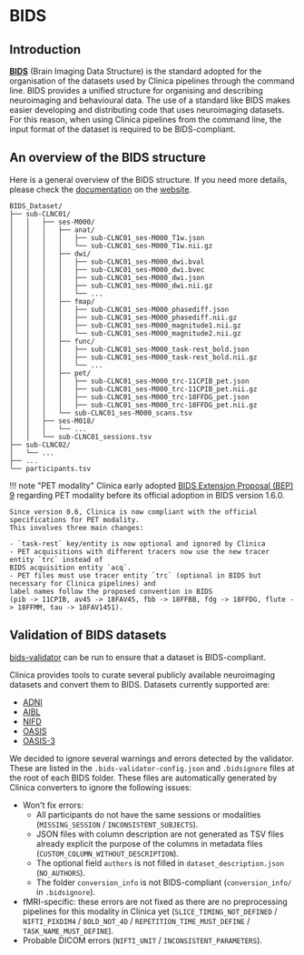 <!-- markdownlint-disable MD007 -->
# BIDS

## Introduction

[**BIDS**](http://bids.neuroimaging.io/) (Brain Imaging Data Structure) is the standard adopted for the organisation
 of the datasets used by Clinica pipelines through the command line.
 BIDS provides a unified structure for organising and describing neuroimaging and behavioural data.
 The use of a standard like BIDS makes easier developing and distributing code that uses neuroimaging datasets.
 For this reason, when using Clinica pipelines from the command line, the input format of the dataset is required to be BIDS-compliant.

## An overview of the BIDS structure

Here is a general overview of the BIDS structure.
If you need more details, please check the [documentation](https://bids-specification.readthedocs.io/en/latest/) on the [website](http://bids.neuroimaging.io/).

```Text
BIDS_Dataset/
├── sub-CLNC01/
│   │   ├── ses-M000/
│   │   │   ├── anat/
│   │   │   │   ├── sub-CLNC01_ses-M000_T1w.json
│   │   │   │   └── sub-CLNC01_ses-M000_T1w.nii.gz
│   │   │   ├── dwi/
│   │   │   │   ├── sub-CLNC01_ses-M000_dwi.bval
│   │   │   │   ├── sub-CLNC01_ses-M000_dwi.bvec
│   │   │   │   ├── sub-CLNC01_ses-M000_dwi.json
│   │   │   │   ├── sub-CLNC01_ses-M000_dwi.nii.gz
│   │   │   │   └── ...
│   │   │   ├── fmap/
│   │   │   │   ├── sub-CLNC01_ses-M000_phasediff.json
│   │   │   │   ├── sub-CLNC01_ses-M000_phasediff.nii.gz
│   │   │   │   ├── sub-CLNC01_ses-M000_magnitude1.nii.gz
│   │   │   │   └── sub-CLNC01_ses-M000_magnitude2.nii.gz
│   │   │   ├── func/
│   │   │   │   ├── sub-CLNC01_ses-M000_task­-rest_bold.json
│   │   │   │   ├── sub-CLNC01_ses-M000_task­-rest_bold.nii.gz
│   │   │   │   └── ...
│   │   │   ├── pet/
│   │   │   │   ├── sub-CLNC01_ses-M000_trc-11CPIB_pet.json
│   │   │   │   ├── sub-CLNC01_ses-M000_trc-11CPIB_pet.nii.gz
│   │   │   │   ├── sub-CLNC01_ses-M000_trc-18FFDG_pet.json
│   │   │   │   ├── sub-CLNC01_ses-M000_trc-18FFDG_pet.nii.gz
│   │   │   └── sub-CLNC01_ses-M000_scans.tsv
│   │   ├── ses-M018/
│   │   │   └── ...
│   │   └── sub-CLNC01_sessions.tsv
├── sub-CLNC02/
│   └── ...
├── ...
└── participants.tsv
```

!!! note "PET modality"
    Clinica early adopted [BIDS Extension Proposal (BEP) 9](https://docs.google.com/document/d/1mqMLnxVdLwZjDd4ZiWFqjEAmOmfcModA_R535v3eQs0/edit) regarding PET modality before its official adoption in BIDS version 1.6.0.

    Since version 0.6, Clinica is now compliant with the official specifications for PET modality.
    This involves three main changes:

    - `task-rest` key/entity is now optional and ignored by Clinica
    - PET acquisitions with different tracers now use the new tracer entity `trc` instead of
    BIDS acquisition entity `acq`.
    - PET files must use tracer entity `trc` (optional in BIDS but necessary for Clinica pipelines) and
    label names follow the proposed convention in BIDS
    (pib -> 11CPIB, av45 -> 18FAV45, fbb -> 18FFBB, fdg -> 18FFDG, flute -> 18FFMM, tau -> 18FAV1451).

## Validation of BIDS datasets

[bids-validator](https://github.com/bids-standard/bids-validator) can be run to ensure that a dataset is BIDS-compliant.

Clinica provides tools to curate several publicly available neuroimaging datasets and convert them to BIDS. Datasets
currently supported are:

- [ADNI](../Converters/ADNI2BIDS/)
- [AIBL](../Converters/AIBL2BIDS/)
- [NIFD](../Converters/NIFD2BIDS/)
- [OASIS](../Converters/OASIS2BIDS/)
- [OASIS-3](../Converters/OASIS3TOBIDS/)

We decided to ignore several warnings and errors detected by the validator.
These are listed in the `.bids-validator-config.json` and `.bidsignore` files at the root of each BIDS folder.
These files are automatically generated by Clinica converters to ignore the following issues:

- Won't fix errors:
    - All participants do not have the same sessions or modalities (`MISSING_SESSION` / `INCONSISTENT_SUBJECTS`).
    - JSON files with column description are not generated as TSV files already explicit the purpose of the
    columns in metadata files (`CUSTOM_COLUMN_WITHOUT_DESCRIPTION`).
    - The optional field `authors` is not filled in `dataset_description.json` (`NO_AUTHORS`).
    - The folder `conversion_info` is not BIDS-compliant (`conversion_info/` in `.bidsignore`).
- fMRI-specific: these errors are not fixed as there are no preprocessing pipelines for this modality in Clinica yet
(`SLICE_TIMING_NOT_DEFINED` / `NIFTI_PIXDIM4` / `BOLD_NOT_4D` / `REPETITION_TIME_MUST_DEFINE` / `TASK_NAME_MUST_DEFINE`).
- Probable DICOM errors (`NIFTI_UNIT` / `INCONSISTENT_PARAMETERS`).
